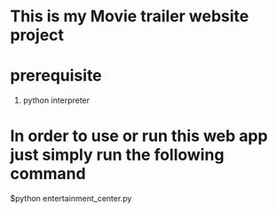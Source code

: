 # This is my Movie trailer website project 

# prerequisite

1) python interpreter

# In order to use or run this web app just simply run the following command

$python entertainment_center.py
